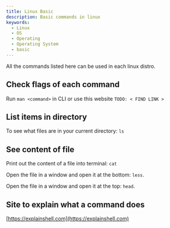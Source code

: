 ```yaml
---
title: Linux Basic
description: Basic commands in linux
keywords:
  - Linux
  - OS
  - Operating
  - Operating System
  - basic
---
```


All the commands listed here can be used in each linux distro.

## Check flags of each command

Run `man <command>` in CLI or use this website `TODO: < FIND LINK >`

## List items in directory

To see what files are in your current directory: `ls`

## See content of file

Print out the content of a file into terminal: `cat`

Open the file in a window and open it at the bottom: `less`.

Open the file in a window and open it at the top: `head`.

## Site to explain what a command does

[https://explainshell.com](https://explainshell.com)
